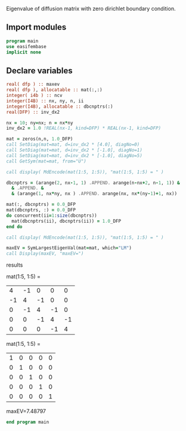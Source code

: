 Eigenvalue of diffusion matrix with zero dirichlet boundary condition.

## Import modules

```fortran
program main
use easifembase
implicit none
```

## Declare variables

```fortran
real( dfp ) :: maxev
real( dfp ), allocatable :: mat(:,:)
integer( i4b ) :: ncv
integer(I4B) :: nx, ny, n, ii
integer(I4B), allocatable :: dbcnptrs(:)
real(DFP) :: inv_dx2
```

```fortran title="declare variables"
nx = 10; ny=nx; n = nx*ny
inv_dx2 = 1.0 !REAL(nx-1, kind=DFP) * REAL(nx-1, kind=DFP)
```

```fortran title="make diffusion matrix"
mat = zeros(n,n, 1.0_DFP)
call SetDiag(mat=mat, d=inv_dx2 * [4.0], diagNo=0)
call SetDiag(mat=mat, d=inv_dx2 * [-1.0], diagNo=1)
call SetDiag(mat=mat, d=inv_dx2 * [-1.0], diagNo=5)
call GetSym(mat=mat, from="U")
```

```fortran title="display matrix"
call display( MdEncode(mat(1:5, 1:5)), "mat(1:5, 1:5) = " )
```

```fortran title="apply dirichlet boundary condition"
dbcnptrs = (arange(2, nx-1, 1) .APPEND. arange(n-nx+2, n-1, 1)) &
  & .APPEND. &
  & (arange(1, nx*ny, nx ) .APPEND. arange(nx, nx*(ny-1)+1, nx))
```

```fortran title="applying dirichlet boundary condition"
mat(:, dbcnptrs) = 0.0_DFP
mat(dbcnptrs, :) = 0.0_DFP
do concurrent(ii=1:size(dbcnptrs))
  mat(dbcnptrs(ii), dbcnptrs(ii)) = 1.0_DFP
end do
```

```fortran title="display matrix"
call display( MdEncode(mat(1:5, 1:5)), "mat(1:5, 1:5) = " )
```

```fortran title="Calculate absolute largest eigenvalue"
maxEV = SymLargestEigenVal(mat=mat, which="LM")
call Display(maxEV, "maxEV=")
```

results

mat(1:5, 1:5) =

|    |    |    |    |    |
| -- | -- | -- | -- | -- |
| 4  | -1 | 0  | 0  | 0  |
| -1 | 4  | -1 | 0  | 0  |
| 0  | -1 | 4  | -1 | 0  |
| 0  | 0  | -1 | 4  | -1 |
| 0  | 0  | 0  | -1 | 4  |

mat(1:5, 1:5) =

|   |   |   |   |   |
| - | - | - | - | - |
| 1 | 0 | 0 | 0 | 0 |
| 0 | 1 | 0 | 0 | 0 |
| 0 | 0 | 1 | 0 | 0 |
| 0 | 0 | 0 | 1 | 0 |
| 0 | 0 | 0 | 0 | 1 |

maxEV=7.48797

```fortran
end program main
```
